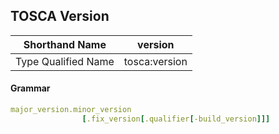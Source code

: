 ## TOSCA Version

| Shorthand Name      | version       |
|---------------------|---------------|
| Type Qualified Name | tosca:version |


#### Grammar
```yaml
major_version.minor_version
                [.fix_version[.qualifier[-build_version]]]
```
            